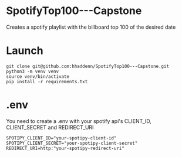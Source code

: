 # SpotifyTop100---Capstone
Creates a spotify playlist with the billboard top 100 of the desired date

# Launch
```
git clone git@github.com:hhaddenn/SpotifyTop100---Capstone.git
python3 -m venv venv
source venv/bin/activate
pip install -r requirements.txt
```

# .env
You need to create a .env with your spotify api's CLIENT_ID, CLIENT_SECRET and REDIRECT_URI

```
SPOTIPY_CLIENT_ID="your-spotipy-client-id"
SPOTIPY_CLIENT_SECRET="your-spotipy-client-secret"
REDIRECT_URI=http:"your-spotipy-redirect-uri"
```
